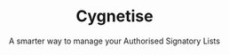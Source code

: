 ---
layout: project
order: 2
dlc: true

title: Cygnetise
slug: cygnetise
subtitle: A smarter way to manage your Authorised Signatory Lists
industry: Legal
deliverables: Blockchain-based authorised signatory list

summary: Cygnetise is a decentralised digital platform built on the blockchain that solves the pain of managing your Authorised Signatory Lists, making it secure and efficient.

challenge-diagram: true
challenge: 
    <p class="body--bold">Organisations usually have an authorised signatory database, where only individuals on the list have the authority to sign off invoice payments, contracts and other legal documents on behalf of their department or organisation as a whole.</p>
    <p>Currently, most authorised signatory databases are paper-based and are handled manually, where thousands of man-hours are wasted every year in compiling, scanning, distributing and updating the lists. Cygnetise wanted to change that by automating the process for a more transparent and efficient way to handle the authorised signatory database suited for all organisations.</p>
    <p>Besides the fact that paper-based lists are time and effort consuming, the lack of reconciliation and live updates opens up many possibilities of fraud, as signatories that are no longer authorised can provide signed documents that are harder to verify.</p>

delivery:
    <div class="col--xl4 col--lg6 col--md8">
        <p>Applied Blockchain proposed decentralising control and building the authorised signatory database on a private blockchain.</p>
        <p>Applied Blockchain delivered an end-to-end solution from ground-up, where the signatory lists are managed and shared via a smart blockchain contract. The platform was designed to reduce admin work for the user and to simplify the collating and editing of the database.</p>
    </div>
    <div class="col--xl4 col--lg6 col--md8">
        <p class="body--bold">The platform enables the following:</p>
        <ul>
            <li>Clients are able to create new signatory lists within minutes, and adding/removing individuals to multiple lists is a click-of-a-button away.</li>
            <li>A full, immutable audit trail shows what was changed and by whom – in real-time.</li>
            <li>Data is stored in a secure, private blockchain. </li>
            <li>The application makes managing external access to the signatory lists simple and GDPR compliant.</li>
        </ul>
    </div>

results:
    Cygnetise’s successful implementation of their product to enterprises and startups has made processes more efficient, transparent and cost-effective.

results-subtitle:
    Cygnetise clients now benefit from

results-content:
    <div class="results__item image-inline__item col--lg2 col--md4 col--6">
        <img src="/resources/images/icons/project/cygnetise/icon-cog.svg" alt="" class="results__image image-inline__image">
        <p>Transparency</p>
    </div>
    <div class="results__item image-inline__item col--lg2 col--md4 col--6">
        <img src="/resources/images/icons/project/cygnetise/icon-coin.svg" alt="" class="results__image image-inline__image">
        <p>Enhanced security</p>
    </div>
    <div class="results__item image-inline__item col--lg2 col--md4 col--6">
        <img src="/resources/images/icons/project/cygnetise/icon-lock.svg" alt="" class="results__image image-inline__image">
        <p>Improved traceability</p>
    </div>
    <div class="results__item image-inline__item col--lg2 col--md4 col--6">
        <img src="/resources/images/icons/project/cygnetise/icon-security.svg" alt="" class="results__image image-inline__image">
        <p>Speed and Efficiency</p>
    </div>
    <div class="results__item image-inline__item col--lg2 col--md4 col--6">
        <img src="/resources/images/icons/project/cygnetise/icon-traceability.svg" alt="" class="results__image image-inline__image">
        <p>Reduced costs</p>
    </div>
    <div class="results__item image-inline__item col--lg2 col--md4 col--6">
        <img src="/resources/images/icons/project/cygnetise/icon-transparency.svg" alt="" class="results__image image-inline__image">
        <p>Fraud mitigation</p>
    </div>

results-comment:
    'With automated processes and a user friendly-interface, managing authorised signatory lists is simple and efficient.  It also means that the data (signatory lists) are shared peer to peer through a decentralised distributed ledger, providing a much better digitised solution than utilising a 3rd party’s centralised database.  The customers keep complete control of their own data.'

testimonial-id: stephen-pomfret
testimonial-quote: Applied Blockchain are a market leader in building proof-of-concept blockchain applications. They have experience through a broad range of customers, so regardless of whether you are a small startup or large enterprise they are well equipped to deliver a solution.
testimonial-name: Stephen Pomfret
testimonial-job: CEO, Cygnetise
---